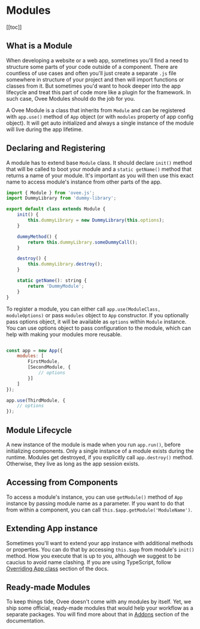 # Modules

[[toc]]

## What is a Module

When developing a website or a web app, sometimes you'll find a need to structure some parts of your code outside of a component. There are countless of use cases and often you'll just create a separate `.js` file somewhere in structure of your project and then will import functions or classes from it. But sometimes you'd want to hook deeper into the app lifecycle and treat this part of code more like a plugin for the framework. In such case, Ovee Modules should do the job for you.

A Ovee Module is a class that inherits from `Module` and can be registered with `app.use()` method of `App` object (or with `modules` property of app config object). It will get auto initialized and always a single instance of the module will live during the app lifetime.

## Declaring and Registering

A module has to extend base `Module` class. It should declare `init()` method that will be called to boot your module and a `static getName()` method that returns a name of your module. It's important as you will then use this exact name to access module's instance from other parts of the app.

```js
import { Module } from 'ovee.js';
import DummyLibrary from 'dummy-library';

export default class extends Module {
    init() {
        this.dummyLibrary = new DummyLibrary(this.options);
    }

    dummyMethod() {
        return this.dummyLibrary.someDummyCall();
    }

    destroy() {
        this.dummyLibrary.destroy();
    }

    static getName(): string {
        return 'DummyModule';
    }
}
```

To register a module, you can either call `app.use(ModuleClass, moduleOptions)` or pass `modules` object to `App` constructor. If you optionally pass options object, it will be available as `options` within `Module` instance. You can use options object to pass configuration to the module, which can help with making your modules more reusable.

```js

const app = new App({
    modules: [
        FirstModule,
        [SecondModule, {
            // options
        }]
    ]
});

app.use(ThirdModule, {
    // options
});

```

## Module Lifecycle
A new instance of the module is made when you run `app.run()`, before initializing components. Only a single instance of a module exists during the runtime. Modules get destroyed, if you explicitly call `app.destroy()` method. Otherwise, they live as long as the app session exists.

## Accessing from Components
To access a module's instance, you can use `getModule()` method of `App` instance by passing module name as a parameter. If you want to do that from within a component, you can call `this.$app.getModule('ModuleName')`. 

## Extending App instance

Sometimes you'll want to extend your app instance with additional methods or properties. You can do that by accessing `this.$app` from module's `init()` method. How you execute that is up to you, although we suggest to be caucius to avoid name clashing. If you are using TypeScript, follow [Overriding App class](typescript#overriding-app-class) section of the docs.

## Ready-made Modules
To keep things tide, Ovee doesn't come with any modules by itself. Yet, we ship some official, ready-made modules that would help your workflow as a separate packages. You will find more about that in [Addons](addons) section of the documentation.